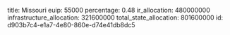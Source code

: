 title: Missouri
euip: 55000
percentage: 0.48
ir_allocation: 480000000
infrastructure_allocation: 321600000
total_state_allocation: 801600000
id: d903b7c4-e1a7-4e80-860e-d74e41db8dc5
